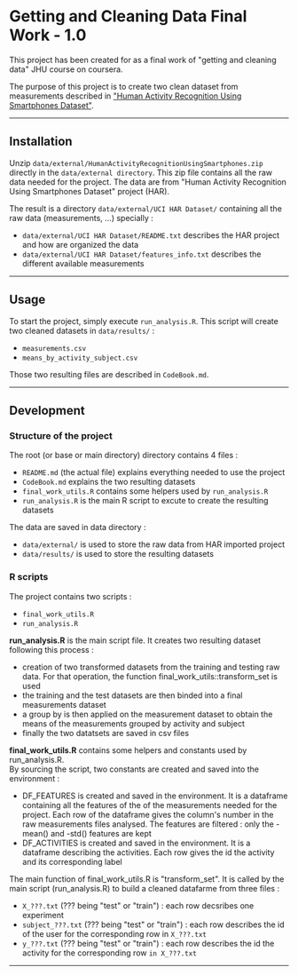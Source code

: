 Getting and Cleaning Data Final Work - 1.0
==========================================

This project has been created for as a final work of "getting and cleaning data" 
JHU course on coursera.

The purpose of this project is to create two clean dataset from measurements described
in ["Human Activity Recognition Using 
Smartphones Dataset"](http://archive.ics.uci.edu/ml/datasets/Human+Activity+Recognition+Using+Smartphones).

________________________________________________________________________________
## Installation

Unzip `data/external/HumanActivityRecognitionUsingSmartphones.zip` directly in the 
`data/external directory`. This zip file contains all the raw data needed for the 
project. The data are from "Human Activity Recognition Using 
Smartphones Dataset" project (HAR).  

The result is a directory `data/external/UCI HAR Dataset/` containing all
the raw data (measurements, ...) specially :

* `data/external/UCI HAR Dataset/README.txt` describes the HAR project and how are 
organized the data
* `data/external/UCI HAR Dataset/features_info.txt` describes the different available 
measurements

________________________________________________________________________________
## Usage

To start the project, simply execute `run_analysis.R`. This script will create two 
cleaned datasets in `data/results/` :

* `measurements.csv`
* `means_by_activity_subject.csv`

Those two resulting files are described in `CodeBook.md`.

________________________________________________________________________________
## Development

### Structure of the project

The root (or base or main directory) directory contains 4 files :

* `README.md` (the actual file) explains everything needed to use the project
* `CodeBook.md` explains the two resulting datasets
* `final_work_utils.R` contains some helpers used by `run_analysis.R`
* `run_analysis.R` is the main R script to excute to create the resulting datasets

The data are saved in data directory :

* `data/external/` is used to store the raw data from HAR imported project
* `data/results/` is used to store the resulting datasets

### R scripts

The project contains two scripts :

* `final_work_utils.R`
* `run_analysis.R`

**run_analysis.R** is the main script file. It creates two resulting dataset following
this process :

* creation of two transformed datasets from the training and testing raw data. For that 
operation, the function final_work_utils::transform_set is used  
* the training and the test datasets are then binded into a final measurements dataset  
* a group by is then applied on the measurement dataset to obtain the means of the 
measurements grouped by activity and subject  
* finally the two datatsets are saved in csv files  

**final_work_utils.R** contains some helpers and constants used by run_analysis.R.  
By sourcing the script, two constants are created and saved into the environment :

* DF_FEATURES is created and saved in the environment. It is a dataframe containing 
all the features of the of the measurements needed for the project. Each row of the
dataframe gives the column's number in the raw measurements files analysed. The features 
are filtered : only the -mean() and -std() features are kept  
* DF_ACTIVITIES is created and saved in the environment. It is a dataframe describing
the activities. Each row gives the id the activity and its corresponding label  

The main function of final_work_utils.R is "transform_set". It is called by the main 
script (run_analysis.R) to build a cleaned datafarme from three files :

* `X_???.txt` (??? being "test" or "train") : each row decsribes one experiment  
* `subject_???.txt` (??? being "test" or "train") : each row describes the id of 
the user for the corresponding row in `X_???.txt`  
* `y_???.txt` (??? being "test" or "train") : each row describes the id the activity 
for the corresponding row `in X_???.txt`

________________________________________________________________________________
